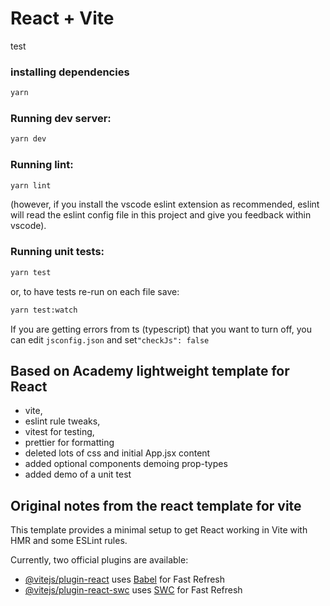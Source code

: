 # React + Vite

test

### installing dependencies

```bash
yarn
```

### Running dev server:

```bash
yarn dev
```

### Running lint:

```bash
yarn lint
```

(however, if you install the vscode eslint extension as recommended, eslint will read the eslint config file in this project and give you feedback within vscode).

### Running unit tests:

```bash
yarn test
```

or, to have tests re-run on each file save:

```bash
yarn test:watch
```

If you are getting errors from ts (typescript) that you want to turn off, you can edit `jsconfig.json` and set`"checkJs": false`

## Based on Academy lightweight template for React

-   vite,
-   eslint rule tweaks,
-   vitest for testing,
-   prettier for formatting
-   deleted lots of css and initial App.jsx content
-   added optional components demoing prop-types
-   added demo of a unit test

## Original notes from the react template for vite

This template provides a minimal setup to get React working in Vite with HMR and some ESLint rules.

Currently, two official plugins are available:

-   [@vitejs/plugin-react](https://github.com/vitejs/vite-plugin-react/blob/main/packages/plugin-react/README.md) uses [Babel](https://babeljs.io/) for Fast Refresh
-   [@vitejs/plugin-react-swc](https://github.com/vitejs/vite-plugin-react-swc) uses [SWC](https://swc.rs/) for Fast Refresh
